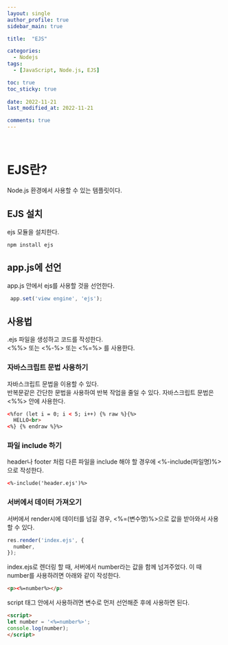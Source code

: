 ```yaml
---
layout: single
author_profile: true
sidebar_main: true

title:  "EJS"

categories:
  - Nodejs
tags:
  - [JavaScript, Node.js, EJS]

toc: true
toc_sticky: true
 
date: 2022-11-21
last_modified_at: 2022-11-21

comments: true
---
```

<br>

# EJS란?

Node.js 환경에서 사용할 수 있는 템플릿이다.

## EJS 설치

ejs 모듈을 설치한다.

```shell
npm install ejs
```

## app.js에 선언

app.js 안에서 ejs를 사용할 것을 선언한다.

```javascript
 app.set('view engine', 'ejs');	
```

## 사용법

.ejs 파일을 생성하고 코드를 작성한다.<br>
<%%> 또는 <%-%> 또는 <%=%> 를 사용한다.

### 자바스크립트 문법 사용하기

자바스크립트 문법을 이용할 수 있다.<br>
반복문같은 간단한 문법을 사용하여 반복 작업을 줄일 수 있다.
자바스크립트 문법은 <%%> 안에 사용한다.

```html
<%for (let i = 0; i < 5; i++) {% raw %}{%>
  HELLO<br>
<%} {% endraw %}%>
```

### 파일 include 하기

header나 footer 처럼 다른 파일을 include 해야 할 경우에 <%-include(파일명)%> 으로 작성한다.

```html
<%-include('header.ejs')%>
```

### 서버에서 데이터 가져오기

서버에서 render시에 데이터를 넘길 경우, <%=(변수명)%>으로 값을 받아와서 사용할 수 있다.

```javascript
res.render('index.ejs', {
  number,
});
```

index.ejs로 렌더링 할 때, 서버에서 number라는 값을 함께 넘겨주었다. 이 때 number를 사용하려면 아래와 같이 작성한다.

```html
<p><%=number%></p>
```

script 태그 안에서 사용하려면 변수로 먼저 선언해준 후에 사용하면 된다.
```html
<script>
let number = '<%=number%>';
console.log(number);
</script>  
```